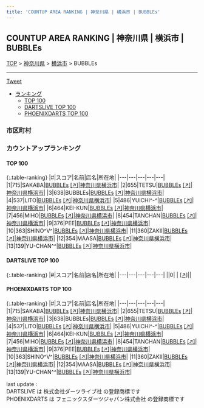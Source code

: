 ```yaml
---
title: 'COUNTUP AREA RANKING | 神奈川県 | 横浜市 | BUBBLEs'
---
```

## COUNTUP AREA RANKING | 神奈川県 | 横浜市 | BUBBLEs

[TOP](/darts/rank/) > [神奈川県](/darts/rank/神奈川県/) > [横浜市](/darts/rank/神奈川県/横浜市/) > BUBBLEs

___

<a href="https://twitter.com/share?ref_src=twsrc%5Etfw" data-text="COUNTUP AREA RANKING | 神奈川県横浜市BUBBLEs" class="twitter-share-button" data-hashtags="DARTSLIVE,PHOENIXDARTS,darts,ダーツ" data-show-count="false">Tweet</a>

* [ランキング](#カウントアップランキング)
    * [TOP 100](#top-100)
    * [DARTSLIVE TOP 100](#dartslive-top-100)
    * [PHOENIXDARTS TOP 100](#phoenixdarts-top-100)

### 市区町村

<ul>

</ul>

### カウントアップランキング

#### TOP 100



{:.table-ranking}
|#|スコア|名前|店名|所在地|
|---|---|---|---|---|
|1|715|<span class="rank-name-pd">SAKABA</span>|<a href="/darts/rank/shops/86106.html">BUBBLEs</a> <a href="https://vs.phoenixdarts.com/jp/shop/shopDetailInfo/s_86106?s_seq=86106">[↗]</a>|<a href="/darts/rank/神奈川県/横浜市">神奈川県横浜市</a>|
|2|655|<span class="rank-name-pd">TETSU</span>|<a href="/darts/rank/shops/86106.html">BUBBLEs</a> <a href="https://vs.phoenixdarts.com/jp/shop/shopDetailInfo/s_86106?s_seq=86106">[↗]</a>|<a href="/darts/rank/神奈川県/横浜市">神奈川県横浜市</a>|
|3|638|<span class="rank-name-pd">BUBBLEs</span>|<a href="/darts/rank/shops/86106.html">BUBBLEs</a> <a href="https://vs.phoenixdarts.com/jp/shop/shopDetailInfo/s_86106?s_seq=86106">[↗]</a>|<a href="/darts/rank/神奈川県/横浜市">神奈川県横浜市</a>|
|4|537|<span class="rank-name-pd">LITO</span>|<a href="/darts/rank/shops/86106.html">BUBBLEs</a> <a href="https://vs.phoenixdarts.com/jp/shop/shopDetailInfo/s_86106?s_seq=86106">[↗]</a>|<a href="/darts/rank/神奈川県/横浜市">神奈川県横浜市</a>|
|5|486|<span class="rank-name-pd">YUICHI^-^</span>|<a href="/darts/rank/shops/86106.html">BUBBLEs</a> <a href="https://vs.phoenixdarts.com/jp/shop/shopDetailInfo/s_86106?s_seq=86106">[↗]</a>|<a href="/darts/rank/神奈川県/横浜市">神奈川県横浜市</a>|
|6|464|<span class="rank-name-pd">KEI-KUN</span>|<a href="/darts/rank/shops/86106.html">BUBBLEs</a> <a href="https://vs.phoenixdarts.com/jp/shop/shopDetailInfo/s_86106?s_seq=86106">[↗]</a>|<a href="/darts/rank/神奈川県/横浜市">神奈川県横浜市</a>|
|7|456|<span class="rank-name-pd">MIHO</span>|<a href="/darts/rank/shops/86106.html">BUBBLEs</a> <a href="https://vs.phoenixdarts.com/jp/shop/shopDetailInfo/s_86106?s_seq=86106">[↗]</a>|<a href="/darts/rank/神奈川県/横浜市">神奈川県横浜市</a>|
|8|454|<span class="rank-name-pd">TANCHAN</span>|<a href="/darts/rank/shops/86106.html">BUBBLEs</a> <a href="https://vs.phoenixdarts.com/jp/shop/shopDetailInfo/s_86106?s_seq=86106">[↗]</a>|<a href="/darts/rank/神奈川県/横浜市">神奈川県横浜市</a>|
|9|376|<span class="rank-name-pd">PEE</span>|<a href="/darts/rank/shops/86106.html">BUBBLEs</a> <a href="https://vs.phoenixdarts.com/jp/shop/shopDetailInfo/s_86106?s_seq=86106">[↗]</a>|<a href="/darts/rank/神奈川県/横浜市">神奈川県横浜市</a>|
|10|363|<span class="rank-name-pd">SHINO^V^</span>|<a href="/darts/rank/shops/86106.html">BUBBLEs</a> <a href="https://vs.phoenixdarts.com/jp/shop/shopDetailInfo/s_86106?s_seq=86106">[↗]</a>|<a href="/darts/rank/神奈川県/横浜市">神奈川県横浜市</a>|
|11|360|<span class="rank-name-pd">ZAKII</span>|<a href="/darts/rank/shops/86106.html">BUBBLEs</a> <a href="https://vs.phoenixdarts.com/jp/shop/shopDetailInfo/s_86106?s_seq=86106">[↗]</a>|<a href="/darts/rank/神奈川県/横浜市">神奈川県横浜市</a>|
|12|354|<span class="rank-name-pd">MAASA</span>|<a href="/darts/rank/shops/86106.html">BUBBLEs</a> <a href="https://vs.phoenixdarts.com/jp/shop/shopDetailInfo/s_86106?s_seq=86106">[↗]</a>|<a href="/darts/rank/神奈川県/横浜市">神奈川県横浜市</a>|
|13|139|<span class="rank-name-pd">YU-CHAN^^</span>|<a href="/darts/rank/shops/86106.html">BUBBLEs</a> <a href="https://vs.phoenixdarts.com/jp/shop/shopDetailInfo/s_86106?s_seq=86106">[↗]</a>|<a href="/darts/rank/神奈川県/横浜市">神奈川県横浜市</a>|


#### DARTSLIVE TOP 100



{:.table-ranking}
|#|スコア|名前|店名|所在地|
|---|---|---|---|---|
||0|<span class="rank-name-dl"> </span>|<a href="/darts/rank/shops/.html"></a> <a href="">[↗]</a>|<a href="/darts/rank//"></a>|


#### PHOENIXDARTS TOP 100



{:.table-ranking}
|#|スコア|名前|店名|所在地|
|---|---|---|---|---|
|1|715|<span class="rank-name-pd">SAKABA</span>|<a href="/darts/rank/shops/86106.html">BUBBLEs</a> <a href="https://vs.phoenixdarts.com/jp/shop/shopDetailInfo/s_86106?s_seq=86106">[↗]</a>|<a href="/darts/rank/神奈川県/横浜市">神奈川県横浜市</a>|
|2|655|<span class="rank-name-pd">TETSU</span>|<a href="/darts/rank/shops/86106.html">BUBBLEs</a> <a href="https://vs.phoenixdarts.com/jp/shop/shopDetailInfo/s_86106?s_seq=86106">[↗]</a>|<a href="/darts/rank/神奈川県/横浜市">神奈川県横浜市</a>|
|3|638|<span class="rank-name-pd">BUBBLEs</span>|<a href="/darts/rank/shops/86106.html">BUBBLEs</a> <a href="https://vs.phoenixdarts.com/jp/shop/shopDetailInfo/s_86106?s_seq=86106">[↗]</a>|<a href="/darts/rank/神奈川県/横浜市">神奈川県横浜市</a>|
|4|537|<span class="rank-name-pd">LITO</span>|<a href="/darts/rank/shops/86106.html">BUBBLEs</a> <a href="https://vs.phoenixdarts.com/jp/shop/shopDetailInfo/s_86106?s_seq=86106">[↗]</a>|<a href="/darts/rank/神奈川県/横浜市">神奈川県横浜市</a>|
|5|486|<span class="rank-name-pd">YUICHI^-^</span>|<a href="/darts/rank/shops/86106.html">BUBBLEs</a> <a href="https://vs.phoenixdarts.com/jp/shop/shopDetailInfo/s_86106?s_seq=86106">[↗]</a>|<a href="/darts/rank/神奈川県/横浜市">神奈川県横浜市</a>|
|6|464|<span class="rank-name-pd">KEI-KUN</span>|<a href="/darts/rank/shops/86106.html">BUBBLEs</a> <a href="https://vs.phoenixdarts.com/jp/shop/shopDetailInfo/s_86106?s_seq=86106">[↗]</a>|<a href="/darts/rank/神奈川県/横浜市">神奈川県横浜市</a>|
|7|456|<span class="rank-name-pd">MIHO</span>|<a href="/darts/rank/shops/86106.html">BUBBLEs</a> <a href="https://vs.phoenixdarts.com/jp/shop/shopDetailInfo/s_86106?s_seq=86106">[↗]</a>|<a href="/darts/rank/神奈川県/横浜市">神奈川県横浜市</a>|
|8|454|<span class="rank-name-pd">TANCHAN</span>|<a href="/darts/rank/shops/86106.html">BUBBLEs</a> <a href="https://vs.phoenixdarts.com/jp/shop/shopDetailInfo/s_86106?s_seq=86106">[↗]</a>|<a href="/darts/rank/神奈川県/横浜市">神奈川県横浜市</a>|
|9|376|<span class="rank-name-pd">PEE</span>|<a href="/darts/rank/shops/86106.html">BUBBLEs</a> <a href="https://vs.phoenixdarts.com/jp/shop/shopDetailInfo/s_86106?s_seq=86106">[↗]</a>|<a href="/darts/rank/神奈川県/横浜市">神奈川県横浜市</a>|
|10|363|<span class="rank-name-pd">SHINO^V^</span>|<a href="/darts/rank/shops/86106.html">BUBBLEs</a> <a href="https://vs.phoenixdarts.com/jp/shop/shopDetailInfo/s_86106?s_seq=86106">[↗]</a>|<a href="/darts/rank/神奈川県/横浜市">神奈川県横浜市</a>|
|11|360|<span class="rank-name-pd">ZAKII</span>|<a href="/darts/rank/shops/86106.html">BUBBLEs</a> <a href="https://vs.phoenixdarts.com/jp/shop/shopDetailInfo/s_86106?s_seq=86106">[↗]</a>|<a href="/darts/rank/神奈川県/横浜市">神奈川県横浜市</a>|
|12|354|<span class="rank-name-pd">MAASA</span>|<a href="/darts/rank/shops/86106.html">BUBBLEs</a> <a href="https://vs.phoenixdarts.com/jp/shop/shopDetailInfo/s_86106?s_seq=86106">[↗]</a>|<a href="/darts/rank/神奈川県/横浜市">神奈川県横浜市</a>|
|13|139|<span class="rank-name-pd">YU-CHAN^^</span>|<a href="/darts/rank/shops/86106.html">BUBBLEs</a> <a href="https://vs.phoenixdarts.com/jp/shop/shopDetailInfo/s_86106?s_seq=86106">[↗]</a>|<a href="/darts/rank/神奈川県/横浜市">神奈川県横浜市</a>|


<div class="footer border-top border-gray-light mt-5 pt-3 text-right text-gray">
    last update : <span style="font-weight: italic" id="foot_last_modified"></span><br />
    DARTSLIVE は 株式会社ダーツライブ社 の登録商標です<br />
    PHOENIXDARTS は フェニックスダーツジャパン株式会社 の登録商標です<br />
</div>

<script src="https://cdnjs.cloudflare.com/ajax/libs/jquery.tablesorter/2.31.3/js/jquery.tablesorter.min.js" integrity="sha512-qzgd5cYSZcosqpzpn7zF2ZId8f/8CHmFKZ8j7mU4OUXTNRd5g+ZHBPsgKEwoqxCtdQvExE5LprwwPAgoicguNg==" crossorigin="anonymous" referrerpolicy="no-referrer"></script>
<link rel="stylesheet" href="https://cdnjs.cloudflare.com/ajax/libs/jquery.tablesorter/2.31.3/css/theme.default.min.css" integrity="sha512-wghhOJkjQX0Lh3NSWvNKeZ0ZpNn+SPVXX1Qyc9OCaogADktxrBiBdKGDoqVUOyhStvMBmJQ8ZdMHiR3wuEq8+w==" crossorigin="anonymous" referrerpolicy="no-referrer" />
<script>
$(function() {
    $(".table-ranking").tablesorter({sortList:[[0, 0]]});
    $("#foot_last_modified").text(formatDate(new Date(document.lastModified), 'yyyy-MM-dd HH:mm:ss'));
});
</script>

<script async src="https://platform.twitter.com/widgets.js" charset="utf-8"></script>